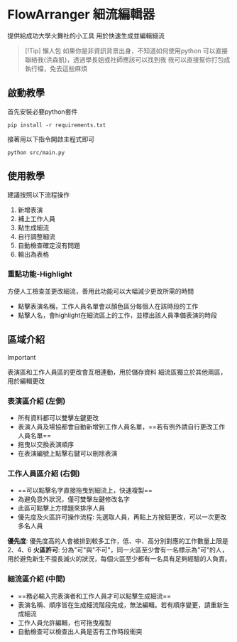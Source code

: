 # FlowArranger 細流編輯器
提供給成功大學火舞社的小工具
用於快速生成並編輯細流

>[!Tip] 懶人包
>如果你是非資訊背景出身，不知道如何使用python
>可以直接聯絡我(洪森凱)，透過學長姐或社師應該可以找到我
>我可以直接幫你打包成執行檔，免去這些麻煩

## 啟動教學
首先安裝必要python套件
```
pip install -r requirements.txt
```
接著用以下指令開啟主程式即可
```
python src/main.py
```

## 使用教學
建議按照以下流程操作
1. 新增表演
2. 補上工作人員
3. 點生成細流
4. 自行調整細流
5. 自動檢查確定沒有問題
6. 輸出為表格


### 重點功能-Highlight
方便人工檢查並更改細流，善用此功能可以大幅減少更改所需的時間
* 點擊表演名稱，工作人員名單會以顏色區分每個人在該時段的工作
* 點擊人名，會highlight在細流區上的工作，並標出該人員準備表演的時段

## 區域介紹
>[!Important]
>表演區和工作人員區的更改會互相連動，用於儲存資料
>細流區獨立於其他兩區，用於編輯更改

### 表演區介紹 (左側)
* 所有資料都可以雙擊左鍵更改
* 表演人員及場協都會自動新增到工作人員名單，==若有例外請自行更改工作人員名單==
* 拖曳以交換表演順序
* 在表演編號上點擊右鍵可以刪除表演

### 工作人員區介紹 (右側)
* ==可以點擊名字直接拖曳到細流上，快速複製==
* 為避免意外狀況，僅可雙擊左鍵修改名字
* 此區可點擊上方標題來排序人員
* 優先度及火區許可操作流程: 先選取人員，再點上方按鈕更改，可以一次更改多名人員

**優先度**: 優先度高的人會被排到較多工作，低、中、高分別對應的工作數量上限是2、4、6
**火區許可**: 分為"可"與"不可"，同一火區至少會有一名標示為"可"的人，用於避免新生不擅長滅火的狀況，每個火區至少都有一名具有足夠經驗的人負責。

### 細流區介紹 (中間)
* ==務必輸入完表演者和工作人員才可以點擊生成細流==
* 表演名稱、順序皆在生成細流階段完成，無法編輯。若有順序變更，請重新生成細流
* 工作人員允許編輯，也可拖曳複製
* 自動檢查可以檢查出人員是否有工作時段衝突
